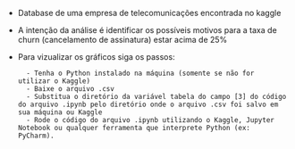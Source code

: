 - Database de uma empresa de telecomunicações encontrada no kaggle
- A intenção da análise é identificar os possíveis motivos para a taxa de churn (cancelamento de assinatura) estar acima de 25%
- Para vizualizar os gráficos siga os passos:

        - Tenha o Python instalado na máquina (somente se não for utilizar o Kaggle)
        - Baixe o arquivo .csv
        - Substitua o diretório da variável tabela do campo [3] do código do arquivo .ipynb pelo diretório onde o arquivo .csv foi salvo em sua máquina ou Kaggle
        - Rode o código do arquivo .ipynb utilizando o Kaggle, Jupyter Notebook ou qualquer ferramenta que interprete Python (ex: PyCharm).